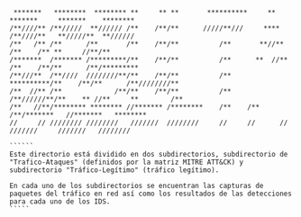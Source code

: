 ```````


 *******   ********  ******** **     ** **       **********     **     *******     *******    ********      
/**////** /**/////  **////// /**    /**/**      /////**///     ****   /**////**   **/////**  **//////       
/**   /** /**      /**       /**    /**/**          /**       **//**  /**    /** **     //**/**             
/*******  /******* /*********/**    /**/**          /**      **  //** /**    /**/**      /**/*********      
/**///**  /**////  ////////**/**    /**/**          /**     **********/**    /**/**      /**////////**      
/**  //** /**             /**/**    /**/**          /**    /**//////**/**    ** //**     **        /**      
/**   //**/******** ******** //******* /********    /**    /**     /**/*******   //*******   ********       
//     // //////// ////////   ///////  ////////     //     //      // ///////     ///////   ////////

``````
Este directorio está dividido en dos subdirectorios, subdirectorio de "Trafico-Ataques" (definidos por la matriz MITRE ATT&CK) y subdirectorio "Tráfico-Legítimo" (tráfico legítimo).

En cada uno de los subdirectorios se encuentran las capturas de paquetes del tráfico en red así como los resultados de las detecciones para cada uno de los IDS.
`````
